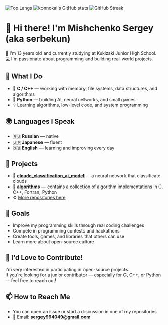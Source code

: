 ![Top Langs](https://github-readme-stats.vercel.app/api/top-langs/?username=serbekun&theme=tokyonight&hide=html,shell,gnuplot,fortran,cssn&lang_count=50)
![konnokai's GitHub stats](https://github-readme-stats.vercel.app/api?username=serbekun&show_icons=true&theme=tokyonight&include_all_commits=true)
![GitHub Streak](https://github-readme-streak-stats.herokuapp.com/?user=serbekun&theme=tokyonight)

# 👋 Hi there! I'm Mishchenko Sergey (aka serbekun)

🎒 I'm 13 years old and currently studying at Kukizaki Junior High School.  
💻 I'm passionate about programming and building real-world projects.

## 🧠 What I Do

- 💾 **C / C++** — working with memory, file systems, data structures, and algorithms  
- 🐍 **Python** — building AI, neural networks, and small games  
- 💡 Learning algorithms, low-level code, and system programming  

## 🌍 Languages I Speak

- 🇷🇺 **Russian** — native  
- 🇯🇵 **Japanese** — fluent  
- 🇬🇧 **English** — learning and improving every day  

## 🚀 Projects

- 🧠 [**cloude_classification_ai_model**](https://github.com/serbekun/cloude_classification_ai_model) — a neural network that classificate clouds
- 📁 [**algorithms**](https://github.com/serbekun/algorithms) — contains a collection of algorithm implementations in C, C++, Fortran, Python  
- ⚙️ [More repositories here](https://github.com/serbekun?tab=repositories)  

## 🌱 Goals

- Improve my programming skills through real coding challenges  
- Compete in programming contests and hackathons  
- Create tools, games, and libraries that others can use  
- Learn more about open-source culture  

## 🤝 I'd Love to Contribute!

I'm very interested in participating in open-source projects.  
If you're looking for a junior contributor — especially for C, C++, or Python — feel free to reach out!

## 📫 How to Reach Me

- You can open an issue or start a discussion in one of my repositories  
- 📧 Email: **sergey994049@gmail.com**
